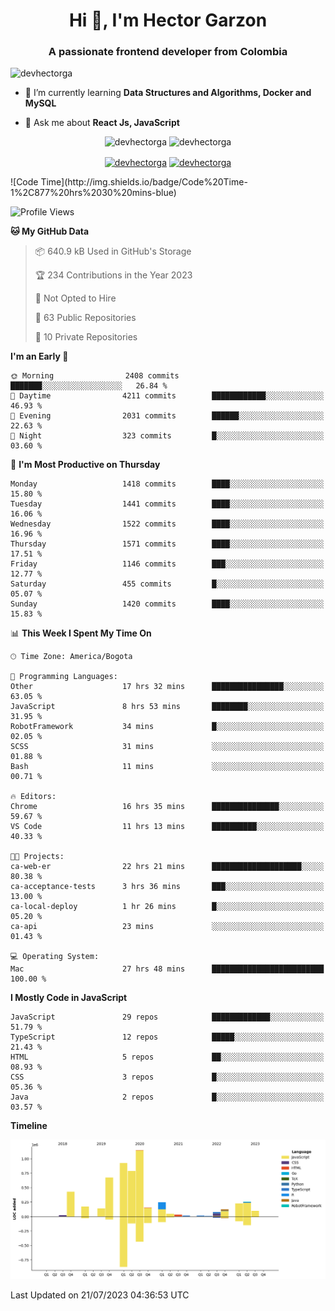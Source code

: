 <h1 align="center">Hi 👋, I'm Hector Garzon</h1>
<h3 align="center">A passionate frontend developer from Colombia</h3>

<p align="left"> <img src="https://komarev.com/ghpvc/?username=devhectorga" alt="devhectorga" /> </p>

- 🌱 I’m currently learning **Data Structures and Algorithms, Docker and MySQL**

- 💬 Ask me about **React Js, JavaScript**

<p align="center"> <img src="https://github-readme-stats.vercel.app/api?username=devhectorga&count_private=true&show_icons=true" alt="devhectorga" /> <img src="https://github-readme-stats.vercel.app/api/top-langs/?username=devhectorga&layout=compact" alt="devhectorga" /></p>

<p align="center">
<a href="https://twitter.com/devhectorga" target="blank"><img align="center" src="https://cdn.jsdelivr.net/npm/simple-icons@3.0.1/icons/twitter.svg" alt="devhectorga" height="20" width="20" /></a>
<a href="https://linkedin.com/in/devhectorga" target="blank"><img align="center" src="https://cdn.jsdelivr.net/npm/simple-icons@3.0.1/icons/linkedin.svg" alt="devhectorga" height="20" width="20" /></a>
</p>
<!--START_SECTION:waka-->
![Code Time](http://img.shields.io/badge/Code%20Time-1%2C877%20hrs%2030%20mins-blue)

![Profile Views](http://img.shields.io/badge/Profile%20Views-9-blue)

**🐱 My GitHub Data** 

> 📦 640.9 kB Used in GitHub's Storage 
 > 
> 🏆 234 Contributions in the Year 2023
 > 
> 🚫 Not Opted to Hire
 > 
> 📜 63 Public Repositories 
 > 
> 🔑 10 Private Repositories 
 > 
**I'm an Early 🐤** 

```text
🌞 Morning                2408 commits        ███████░░░░░░░░░░░░░░░░░░   26.84 % 
🌆 Daytime                4211 commits        ████████████░░░░░░░░░░░░░   46.93 % 
🌃 Evening                2031 commits        ██████░░░░░░░░░░░░░░░░░░░   22.63 % 
🌙 Night                  323 commits         █░░░░░░░░░░░░░░░░░░░░░░░░   03.60 % 
```
📅 **I'm Most Productive on Thursday** 

```text
Monday                   1418 commits        ████░░░░░░░░░░░░░░░░░░░░░   15.80 % 
Tuesday                  1441 commits        ████░░░░░░░░░░░░░░░░░░░░░   16.06 % 
Wednesday                1522 commits        ████░░░░░░░░░░░░░░░░░░░░░   16.96 % 
Thursday                 1571 commits        ████░░░░░░░░░░░░░░░░░░░░░   17.51 % 
Friday                   1146 commits        ███░░░░░░░░░░░░░░░░░░░░░░   12.77 % 
Saturday                 455 commits         █░░░░░░░░░░░░░░░░░░░░░░░░   05.07 % 
Sunday                   1420 commits        ████░░░░░░░░░░░░░░░░░░░░░   15.83 % 
```


📊 **This Week I Spent My Time On** 

```text
🕑︎ Time Zone: America/Bogota

💬 Programming Languages: 
Other                    17 hrs 32 mins      ████████████████░░░░░░░░░   63.05 % 
JavaScript               8 hrs 53 mins       ████████░░░░░░░░░░░░░░░░░   31.95 % 
RobotFramework           34 mins             █░░░░░░░░░░░░░░░░░░░░░░░░   02.05 % 
SCSS                     31 mins             ░░░░░░░░░░░░░░░░░░░░░░░░░   01.88 % 
Bash                     11 mins             ░░░░░░░░░░░░░░░░░░░░░░░░░   00.71 % 

🔥 Editors: 
Chrome                   16 hrs 35 mins      ███████████████░░░░░░░░░░   59.67 % 
VS Code                  11 hrs 13 mins      ██████████░░░░░░░░░░░░░░░   40.33 % 

🐱‍💻 Projects: 
ca-web-er                22 hrs 21 mins      ████████████████████░░░░░   80.38 % 
ca-acceptance-tests      3 hrs 36 mins       ███░░░░░░░░░░░░░░░░░░░░░░   13.00 % 
ca-local-deploy          1 hr 26 mins        █░░░░░░░░░░░░░░░░░░░░░░░░   05.20 % 
ca-api                   23 mins             ░░░░░░░░░░░░░░░░░░░░░░░░░   01.43 % 

💻 Operating System: 
Mac                      27 hrs 48 mins      █████████████████████████   100.00 % 
```

**I Mostly Code in JavaScript** 

```text
JavaScript               29 repos            █████████████░░░░░░░░░░░░   51.79 % 
TypeScript               12 repos            █████░░░░░░░░░░░░░░░░░░░░   21.43 % 
HTML                     5 repos             ██░░░░░░░░░░░░░░░░░░░░░░░   08.93 % 
CSS                      3 repos             █░░░░░░░░░░░░░░░░░░░░░░░░   05.36 % 
Java                     2 repos             █░░░░░░░░░░░░░░░░░░░░░░░░   03.57 % 
```



**Timeline**

![Lines of Code chart](https://raw.githubusercontent.com/devHectorGa/devHectorGa/master/assets/bar_graph.png)


 Last Updated on 21/07/2023 04:36:53 UTC
<!--END_SECTION:waka-->
